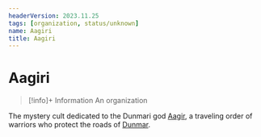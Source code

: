 ```yaml
---
headerVersion: 2023.11.25
tags: [organization, status/unknown]
name: Aagiri
title: Aagiri
---
```

# Aagiri
>[!info]+ Information
> An organization
> 

The mystery cult dedicated to the Dunmari god [Aagir](<../../cosmology/gods/incorporeal-gods/dunmari/aagir.md>), a traveling order of warriors who protect the roads of [Dunmar](<../../gazetteer/greater-dunmar/realms/dunmar/dunmar.md>). 

